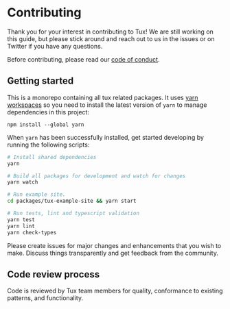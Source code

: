 # Contributing

Thank you for your interest in contributing to Tux! We are still working on this guide, but please stick around and reach out to us in the issues or on Twitter if you have any questions.

Before contributing, please read our [code of conduct](CODE_OF_CONDUCT.md).

## Getting started

This is a monorepo containing all tux related packages. It uses [yarn workspaces](https://yarnpkg.com/blog/2017/08/02/introducing-workspaces/) so you need to install the latest version of `yarn` to manage dependencies in this project:

```
npm install --global yarn
```

When `yarn` has been successfully installed, get started developing by running the following scripts:

```bash
# Install shared dependencies
yarn

# Build all packages for development and watch for changes
yarn watch

# Run example site.
cd packages/tux-example-site && yarn start

# Run tests, lint and typescript validation
yarn test
yarn lint
yarn check-types
```

Please create issues for major changes and enhancements that you wish to make. Discuss things transparently and get feedback from the community.

## Code review process

Code is reviewed by Tux team members for quality, conformance to existing patterns, and functionality.
